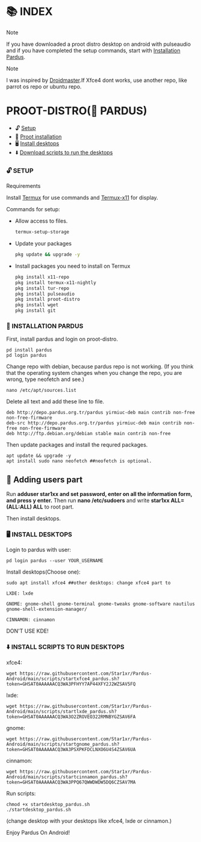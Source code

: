 <!-- PARDUS ON ANDROID -->
# 📚 INDEX

> [!NOTE]  
>If you have downloaded a proot distro desktop on android with pulseaudio and if you have completed the setup commands, start with [Installation Pardus](#installation).


> [!NOTE]
>I was inspired by [Droidmaster](https://github.com/LinuxDroidMaster).If Xfce4 dont works, use another repo, like parrot os repo or ubuntu repo. 

# PROOT-DISTRO(🐯 PARDUS) 
* 🔓 [Setup](#setup)
* 📲 [Proot installation](#installation)
* 🖥️ [Install desktops](#desktops)
* ⬇️ [Download scripts to run the desktops](#easy-download)

### 🔓 SETUP <a name=setup></a> 

Requirements

Install [Termux](https://github.com/termux/termux-app/releases/tag/v0.118.0) for use commands and [Termux-x11](https://github.com/termux/termux-x11/releases/tag/nightly) for display.

Commands for setup:

* Allow access to files. 
  ```sh
  termux-setup-storage 
  ```
* Update your packages
   ```sh
  pkg update && upgrade -y
   ```
* Install packages you need to install on Termux
   ```sh
  pkg install x11-repo
  pkg install termux-x11-nightly
  pkg install tur-repo
  pkg install pulseaudio
  pkg install proot-distro
  pkg install wget
  pkg install git 
   ```
### 📲 INSTALLATION PARDUS <a name=installation></a>

First, install pardus and login on proot-distro. 

```
pd install pardus
pd login pardus
```

Change repo with debian, because pardus repo is not working. (If you think that the operating system changes when you change the repo, you are wrong, type neofetch and see.)

```
nano /etc/apt/sources.list
```

Delete all text and add these line to file. 

```
deb http://depo.pardus.org.tr/pardus yirmiuc-deb main contrib non-free non-free-firmware
deb-src http://depo.pardus.org.tr/pardus yirmiuc-deb main contrib non-free non-free-firmware
deb http://ftp.debian.org/debian stable main contrib non-free
```

Then update packages and install the requred packages. 

```
apt update && upgrade -y
apt install sudo nano neofetch ##neofetch is optional.
```

## 👤 Adding users part 
Run **adduser star1xx and set password, enter on all the information form, and press y enter.**
Then run **nano /etc/sudoers** and write **star1xx ALL=(ALL:ALL) ALL** to root part. 

Then install desktops. 

### 🖥️ INSTALL DESKTOPS  <a name=desktops></a>

Login to pardus with user:

```
pd login pardus --user YOUR_USERNAME
```

Install desktops(Choose one):

```
sudo apt install xfce4 ##other desktops: change xfce4 part to

LXDE: lxde

GNOME: gnome-shell gnome-terminal gnome-tweaks gnome-software nautilus gnome-shell-extension-manager/

CINNAMON: cinnamon
```

DON'T USE KDE!

### ⬇️ INSTALL SCRIPTS TO RUN DESKTOPS <a name=easy-download></a>

xfce4:

```
wget https://raw.githubusercontent.com/Star1xr/Pardus-Android/main/scripts/startxfce4_pardus.sh?token=GHSAT0AAAAAACQ3WA3PFHYY7AP44XFY2J2WZSAV5FQ
```

lxde:

```
wget https://raw.githubusercontent.com/Star1xr/Pardus-Android/main/scripts/startlxde_pardus.sh?token=GHSAT0AAAAAACQ3WA3O2ZROVEO322RMNBYGZSAV6FA
```

gnome:

```
wget https://raw.githubusercontent.com/Star1xr/Pardus-Android/main/scripts/startgnome_pardus.sh?token=GHSAT0AAAAAACQ3WA3PSXPKFDCLNXO6U4S4ZSAV6UA
```

cinnamon:

```
wget https://raw.githubusercontent.com/Star1xr/Pardus-Android/main/scripts/startcinnamon_pardus.sh?token=GHSAT0AAAAAACQ3WA3PPQ67QWWDWDW5DQ6CZSAV7MA
```

Run scripts:

```
chmod +x startdesktop_pardus.sh
./startdesktop_pardus.sh
```

(change desktop with your desktops like xfce4, lxde or cinnamon.)

Enjoy Pardus On Android! 

